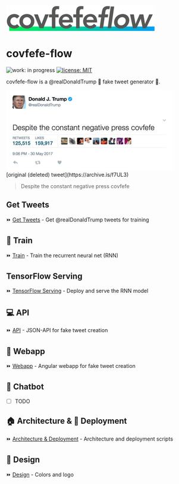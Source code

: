<img src="./design/logo/covfefe-flow-logo.png" alt="covfefe-flow logo" style="max-width:100%;" width="400px" height="70px">

# covfefe-flow

![work: in progress](https://img.shields.io/badge/work-in_progress-blue.svg)
[![license: MIT](https://img.shields.io/badge/license-MIT-brightgreen.svg)](./LICENSE.md)

covfefe-flow is a @realDonaldTrump :triumph: fake tweet generator 🤖.

<img src="./images/readme/cofveve-tweet_screenshot.jpg" style="max-width:100%;" width="450px" height="216px" alt="covfefe tweet screenshot">
[original (deleted) tweet](https://archive.is/f7UL3)

> Despite the constant negative press covfefe



## Get Tweets
:fast_forward: [Get Tweets](./get-tweets) - Get @realDonaldTrump tweets for training



## :running: Train
:fast_forward: [Train](./train) - Train the recurrent neural net (RNN)



## TensorFlow Serving
:fast_forward: [TensorFlow Serving](./tensorflow-serving) - Deploy and serve the RNN model



## :computer: API
:fast_forward: [API](./api) - JSON-API for fake tweet creation



## :iphone: Webapp
:fast_forward: [Webapp](./webapp) - Angular webapp for fake tweet creation



## :speech_balloon: Chatbot
- [ ] TODO



## :house: Architecture & :rocket: Deployment
:fast_forward: [Architecture & Deployment](./deployment) - Architecture and deployment scripts



## :art: Design
:fast_forward: [Design](./design) - Colors and logo